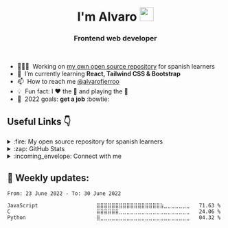 <h1 align="center">I'm Alvaro <a href="https://alvaro-fierro.pages.dev"><img src="https://media.giphy.com/media/hvRJCLFzcasrR4ia7z/giphy.gif" width="32px" height="32px"/></a></h1>
<h3 align="center">Frontend web developer </h3>
<br />

- 👨🏻‍💻 &nbsp;Working on [my own open source repository][repo] for spanish learners
- 🌱 &nbsp;I’m currently learning **React, Tailwind CSS & Bootstrap**
- 📫 &nbsp;How to reach me [@alvarofierroo][twitter]
- 💡 &nbsp;Fun fact: I :heart: the :musical_note: and playing the :guitar:
- 📆 &nbsp;2022 goals: **get a job** :bowtie:

## Useful Links :point_down:

<details> 
  <summary>:fire: My open source repository for spanish learners</summary>
  
  [![Readme Card](https://github-readme-stats.vercel.app/api/pin/?username=alvarofierro&repo=Basic_JS)](https://github.com/anuraghazra/github-readme-stats)
</details>

<details>
  <summary>:zap: GitHub Stats</summary>
  
  [![Alvaro's GitHub stats](https://github-readme-stats.vercel.app/api?username=alvarofierro&show_icons=true&theme=swift&layout="compact")](https://github.com/anuraghazra/github-readme-stats)
  
</details>

<details> 
  <summary>:incoming_envelope: Connect with me</summary>
  
  <a href="https://linkedin.com/in/alvaro-fierro" target="blank"><img align="center" src="https://raw.githubusercontent.com/rahuldkjain/github-profile-readme-generator/master/src/images/icons/Social/linked-in-alt.svg" alt="alvaro-fierro" height="30" width="40" /></a>
<a href="https://twitter.com/alvarofierroo" target="blank"><img align="center" src="https://raw.githubusercontent.com/rahuldkjain/github-profile-readme-generator/master/src/images/icons/Social/twitter.svg" alt="alvarofierroo" height="30" width="40" /></a>
  <a href="https://instagram.com/alvaro.fierroo" target="blank"><img align="center" src="https://raw.githubusercontent.com/rahuldkjain/github-profile-readme-generator/master/src/images/icons/Social/instagram.svg" alt="alvaro.fierroo" height="30" width="40" /></a>
  
  </details>

## 📅 Weekly updates:

<!--START_SECTION:waka-->

```text
From: 23 June 2022 - To: 30 June 2022

JavaScript                   ⣿⣿⣿⣿⣿⣿⣿⣿⣿⣿⣿⣿⣿⣿⣿⣿⣿⣷⣀⣀⣀⣀⣀⣀⣀   71.63 %
C                            ⣿⣿⣿⣿⣿⣿⣀⣀⣀⣀⣀⣀⣀⣀⣀⣀⣀⣀⣀⣀⣀⣀⣀⣀⣀   24.06 %
Python                       ⣿⣀⣀⣀⣀⣀⣀⣀⣀⣀⣀⣀⣀⣀⣀⣀⣀⣀⣀⣀⣀⣀⣀⣀⣀   04.32 %
```

<!--END_SECTION:waka-->

[repo]: https://github.com/AlvaroFierro/Javascript-basico
[twitter]: https://twitter.com/alvarofierroo
